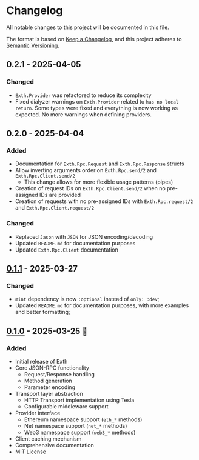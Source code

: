# Changelog

All notable changes to this project will be documented in this file.

The format is based on [Keep a Changelog](https://keepachangelog.com/en/1.1.0/),
and this project adheres to [Semantic Versioning](https://semver.org/spec/v2.0.0.html).

## 0.2.1 - 2025-04-05

### Changed

- `Exth.Provider` was refactored to reduce its complexity
- Fixed dialyzer warnings on `Exth.Provider` related to `has no local return`.
  Some types were fixed and everything is now working as expected. No more
  warnings when defining providers.

[0.2.1]: https://github.com/joaop21/exth/releases/tag/v0.2.1

## 0.2.0 - 2025-04-04

### Added

- Documentation for `Exth.Rpc.Request` and `Exth.Rpc.Response` structs
- Allow inverting arguments order on `Exth.Rpc.send/2` and `Exth.Rpc.Client.send/2`
  - This change allows for more flexible usage patterns (pipes)
- Creation of request IDs on `Exth.Rpc.Client.send/2` when no pre-assigned IDs
  are provided
- Creation of requests with no pre-assigned IDs with `Exth.Rpc.request/2` and
  `Exth.Rpc.Client.request/2`

### Changed

- Replaced `Jason` with `JSON` for JSON encoding/decoding
- Updated `README.md` for documentation purposes
- Updated `Exth.Rpc.Client` documentation

[0.2.0]: https://github.com/joaop21/exth/releases/tag/v0.2.0

## [0.1.1] - 2025-03-27

### Changed

- `mint` dependency is now `:optional` instead of `only: :dev`;
- Updated `README.md` for documentation purposes, with more examples and better formatting;

[0.1.1]: https://github.com/joaop21/exth/releases/tag/v0.1.1

## [0.1.0] - 2025-03-25 🚀

### Added

- Initial release of Exth
- Core JSON-RPC functionality
  - Request/Response handling
  - Method generation
  - Parameter encoding
- Transport layer abstraction
  - HTTP Transport implementation using Tesla
  - Configurable middleware support
- Provider interface
  - Ethereum namespace support (`eth_*` methods)
  - Net namespace support (`net_*` methods)
  - Web3 namespace support (`web3_*` methods)
- Client caching mechanism
- Comprehensive documentation
- MIT License

[0.1.0]: https://github.com/joaop21/exth/releases/tag/v0.1.0
